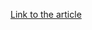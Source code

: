 [Link to the article](https://www.nist.gov/blogs/cybersecurity-insights/ssdf-and-iot-cybersecurity-guidance-building-blocks-iot-product)
